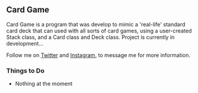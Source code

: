 ## Card Game

Card Game is a program that was develop to mimic a 'real-life' standard card deck that can used with all sorts of card games, using a user-created Stack class, and a Card class and Deck class. Project is currently in development... 

Follow me on [Twitter](https://twitter.com/sero_dev) and [Instagram](https://instagram.com/sero_dev), to message me for more information.

### Things to Do
- Nothing at the moment
